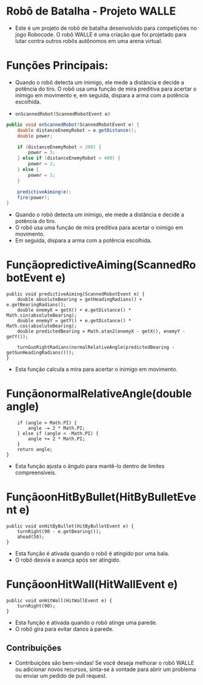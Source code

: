 # Robô de Batalha - Projeto WALLE

- Este é um projeto de robô de batalha desenvolvido para competições no jogo Robocode. O robô WALLE é uma criação que foi projetado para lutar contra outros robôs autônomos em uma arena virtual.

# Funções Principais:

- Quando o robô detecta um inimigo, ele mede a distância e decide a potência do tiro. O robô usa uma função de mira preditiva para acertar o inimigo em movimento e, em seguida, dispara a arma com a potência escolhida.

- `onScannedRobot(ScannedRobotEvent e)`

```java
public void onScannedRobot(ScannedRobotEvent e) {
    double distanceEnemyRobot = e.getDistance();
    double power;

    if (distanceEnemyRobot < 200) {
        power = 3;
    } else if (distanceEnemyRobot < 400) {
        power = 2;
    } else {
        power = 1;
    }

    predictiveAiming(e);
    fire(power);
}
```

   
 - Quando o robô detecta um inimigo, ele mede a distância e decide a potência do tiro.
 - O robô usa uma função de mira preditiva para acertar o inimigo em movimento.
 - Em seguida, dispara a arma com a potência escolhida.

# FunçãopredictiveAiming(ScannedRobotEvent e)
```
public void predictiveAiming(ScannedRobotEvent e) {
    double absoluteBearing = getHeadingRadians() + e.getBearingRadians();
    double enemyX = getX() + e.getDistance() * Math.sin(absoluteBearing);
    double enemyY = getY() + e.getDistance() * Math.cos(absoluteBearing);
    double predictedBearing = Math.atan2(enemyX - getX(), enemyY - getY());

    turnGunRightRadians(normalRelativeAngle(predictedBearing - getGunHeadingRadians()));
}
```

- Esta função calcula a mira para acertar o inimigo em movimento.

# FunçãonormalRelativeAngle(double angle)

```public double normalRelativeAngle(double angle) {
    if (angle > Math.PI) {
        angle -= 2 * Math.PI;
    } else if (angle < -Math.PI) {
        angle += 2 * Math.PI;
    }
    return angle;
}
```

- Esta função ajusta o ângulo para mantê-lo dentro de limites compreensíveis.

# FunçãoonHitByBullet(HitByBulletEvent e)
```
public void onHitByBullet(HitByBulletEvent e) {
    turnRight(90 - e.getBearing());
    ahead(50);
}
```

- Esta função é ativada quando o robô é atingido por uma bala.
- O robô desvia e avança após ser atingido.


# FunçãoonHitWall(HitWallEvent e)
```
public void onHitWall(HitWallEvent e) {
    turnRight(90);
}
```

- Esta função é ativada quando o robô atinge uma parede.
- O robô gira para evitar danos à parede.

## Contribuições

- Contribuições são bem-vindas! Se você deseja melhorar o robô WALLE ou adicionar novos recursos, sinta-se à vontade para abrir um problema ou enviar um pedido de pull request.

